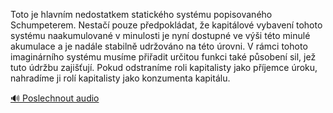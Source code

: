 
Toto je hlavním nedostatkem statického systému popisovaného Schumpeterem. Nestačí pouze předpokládat, že kapitálové vybavení tohoto systému naakumulované v minulosti je nyní dostupné ve výši této minulé akumulace a je nadále stabilně udržováno na této úrovni. V rámci tohoto imaginárního systému musíme přiřadit určitou funkci také působení sil, jež tuto údržbu zajišťují. Pokud odstraníme roli kapitalisty jako příjemce úroku, nahradíme ji rolí kapitalisty jako konzumenta kapitálu.

[🔊 Poslechnout audio](/data/7-paragraphs/audio/chapter_95/para_004-Toto-je-hlavnm-nedostatkem-statickho-systmu-pop.mp3)
